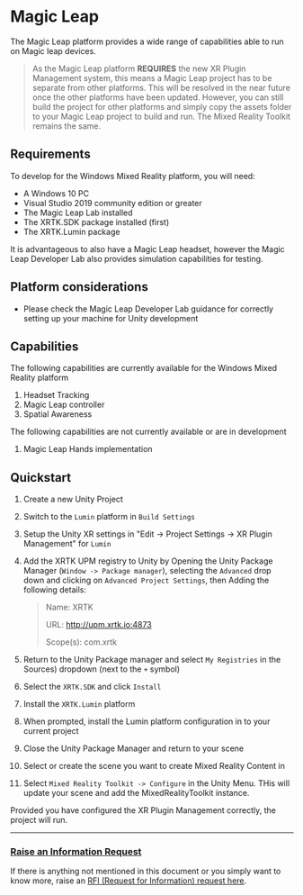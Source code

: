 # Magic Leap

The Magic Leap platform provides a wide range of capabilities able to run on Magic leap devices.

> As the Magic Leap platform **REQUIRES** the new XR Plugin Management system, this means a Magic Leap project has to be separate from other platforms.  This will be resolved in the near future once the other platforms have been updated.
> However, you can still build the project for other platforms and simply copy the assets folder to your Magic Leap project to build and run. The Mixed Reality Toolkit remains the same.

## Requirements

To develop for the Windows Mixed Reality platform, you will need:

* A Windows 10 PC
* Visual Studio 2019 community edition or greater
* The Magic Leap Lab installed
* The XRTK.SDK package installed (first)
* The XRTK.Lumin package

It is advantageous to also have a Magic Leap headset, however the Magic Leap Developer Lab also provides simulation capabilities for testing.

## Platform considerations

* Please check the Magic Leap Developer Lab guidance for correctly setting up your machine for Unity development

## Capabilities

The following capabilities are currently available for the Windows Mixed Reality platform

1. Headset Tracking
2. Magic Leap controller
3. Spatial Awareness

The following capabilities are not currently available or are in development

1. Magic Leap Hands implementation

## Quickstart

1. Create a new Unity Project
2. Switch to the `Lumin` platform in `Build Settings`
3. Setup the Unity XR settings in "Edit -> Project Settings -> XR Plugin Management" for `Lumin`
4. Add the XRTK UPM registry to Unity by Opening the Unity Package Manager (`Window -> Package manager`), selecting the `Advanced` drop down and clicking on `Advanced Project Settings`, then Adding the following details:

    > Name: XRTK
    >
    > URL: http://upm.xrtk.io:4873
    >
    > Scope(s): com.xrtk

5. Return to the Unity Package manager and select `My Registries` in the Sources) dropdown (next to the `+` symbol)
6. Select the `XRTK.SDK` and click `Install`
7. Install the `XRTK.Lumin` platform
8. When prompted, install the Lumin platform configuration in to your current project
9. Close the Unity Package Manager and return to your scene
10. Select or create the scene you want to create Mixed Reality Content in
11. Select `Mixed Reality Toolkit -> Configure` in the Unity Menu. THis will update your scene and add the MixedRealityToolkit instance.

Provided you have configured the XR Plugin Management correctly, the project will run.

---

### [**Raise an Information Request**](https://github.com/XRTK/XRTK-Core/issues/new?assignees=&labels=question&template=request_for_information.md&title=)

If there is anything not mentioned in this document or you simply want to know more, raise an [RFI (Request for Information) request here](https://github.com/XRTK/XRTK-Core/issues/new?assignees=&labels=question&template=request_for_information.md&title=).
